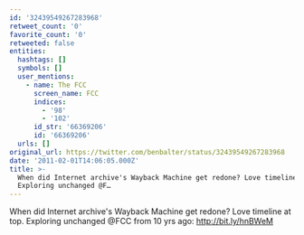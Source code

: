 ```yaml
---
id: '32439549267283968'
retweet_count: '0'
favorite_count: '0'
retweeted: false
entities:
  hashtags: []
  symbols: []
  user_mentions:
    - name: The FCC
      screen_name: FCC
      indices:
        - '98'
        - '102'
      id_str: '66369206'
      id: '66369206'
  urls: []
original_url: https://twitter.com/benbalter/status/32439549267283968
date: '2011-02-01T14:06:05.000Z'
title: >-
  When did Internet archive's Wayback Machine get redone? Love timeline at top.
  Exploring unchanged @F…
---
```


When did Internet archive's Wayback Machine get redone? Love timeline at top. Exploring unchanged @FCC from 10 yrs ago: http://bit.ly/hnBWeM